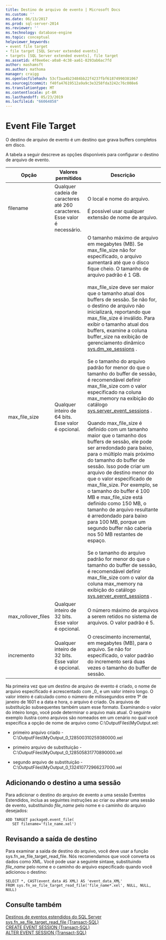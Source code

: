 ```yaml
---
title: Destino de arquivo de evento | Microsoft Docs
ms.custom: ''
ms.date: 06/13/2017
ms.prod: sql-server-2014
ms.reviewer: ''
ms.technology: database-engine
ms.topic: conceptual
helpviewer_keywords:
- event file target
- file target [SQL Server extended events]
- targets [SQL Server extended events], file target
ms.assetid: 4f0ee6ec-a0a8-4c38-aa61-8293ab6ac7fd
author: mashamsft
ms.author: mathoma
manager: craigg
ms.openlocfilehash: 53cf3aa4b23484bb22f4237fbf61874990381067
ms.sourcegitcommit: f40fa47619512a9a9c3e3258fda3242c76c008e6
ms.translationtype: MT
ms.contentlocale: pt-BR
ms.lasthandoff: 05/23/2019
ms.locfileid: "66064858"
---
```

# <a name="event-file-target"></a>Event File Target
  O destino de arquivo de evento é um destino que grava buffers completos em disco.  
  
 A tabela a seguir descreve as opções disponíveis para configurar o destino de arquivo de evento.  
  
|Opção|Valores permitidos|Descrição|  
|------------|--------------------|-----------------|  
|filename|Qualquer cadeia de caracteres até 260 caracteres. Esse valor é necessário.|O local e nome do arquivo.<br /><br /> É possível usar qualquer extensão de nome de arquivo.|  
|max_file_size|Qualquer inteiro de 64 bits. Esse valor é opcional.|O tamanho máximo de arquivo em megabytes (MB). Se max_file_size não for especificado, o arquivo aumentará até que o disco fique cheio. O tamanho de arquivo padrão é 1 GB.<br /><br /> max_file_size deve ser maior que o tamanho atual dos buffers de sessão. Se não for, o destino de arquivo não inicializará, reportando que max_file_size é inválido. Para exibir o tamanho atual dos buffers, examine a coluna buffer_size na exibição de gerenciamento dinâmico [sys.dm_xe_sessions](/sql/relational-databases/system-dynamic-management-views/sys-dm-xe-sessions-transact-sql) .<br /><br /> Se o tamanho do arquivo padrão for menor do que o tamanho do buffer de sessão, é recomendável definir max_file_size com o valor especificado na coluna max_memory na exibição do catálogo [sys.server_event_sessions](/sql/relational-databases/system-catalog-views/sys-server-event-sessions-transact-sql) .<br /><br /> Quando max_file_size é definido com um tamanho maior que o tamanho dos buffers de sessão, ele pode ser arredondado para baixo, para o múltiplo mais próximo do tamanho do buffer de sessão. Isso pode criar um arquivo de destino menor do que o valor especificado de max_file_size. Por exemplo, se o tamanho do buffer é 100 MB e max_file_size está definido como 150 MB, o tamanho de arquivo resultante é arredondado para baixo para 100 MB, porque um segundo buffer não caberia nos 50 MB restantes de espaço.<br /><br /> Se o tamanho do arquivo padrão for menor do que o tamanho do buffer de sessão, é recomendável definir max_file_size com o valor da coluna max_memory na exibição do catálogo [sys.server_event_sessions](/sql/relational-databases/system-catalog-views/sys-server-event-sessions-transact-sql) .|  
|max_rollover_files|Qualquer inteiro de 32 bits. Esse valor é opcional.|O número máximo de arquivos a serem retidos no sistema de arquivos. O valor padrão é 5.|  
|incremento|Qualquer inteiro de 32 bits. Esse valor é opcional.|O crescimento incremental, em megabytes (MB), para o arquivo. Se não for especificado, o valor padrão do incremento será duas vezes o tamanho do buffer de sessão.|  
  
 Na primeira vez que um destino de arquivo de evento é criado, o nome de arquivo especificado é acrescentado com _0\_ e um valor inteiro longo. O valor inteiro é calculado como o número de milissegundos entre 1º de janeiro de 1601 e a data e hora, o arquivo é criado. Os arquivos de substituição subsequentes também usam esse formato. Examinando o valor do inteiro longo, você pode determinar o arquivo mais atual. O seguinte exemplo ilustra como arquivos são nomeados em um cenário no qual você especifica a opção de nome de arquivo como C:\OutputFiles\MyOutput.xel:  
  
-   primeiro arquivo criado - C:\OutputFiles\MyOutput_0_128500310259380000.xel  
  
-   primeiro arquivo de substituição - C:\OutputFiles\MyOutput_0_128505831770890000.xel  
  
-   segundo arquivo de substituição - C:\OutputFiles\MyOutput_0_132410772966237000.xel  
  
## <a name="adding-the-target-to-a-session"></a>Adicionando o destino a uma sessão  
 Para adicionar o destino do arquivo de evento a uma sessão Eventos Estendidos, inclua as seguintes instruções ao criar ou alterar uma sessão de evento, substituindo *file_name* pelo nome e o caminho do arquivo desejados:  
  
```  
ADD TARGET package0.event_file(  
   SET filename='file_name.xel')  
```  
  
## <a name="reviewing-the-target-output"></a>Revisando a saída de destino  
 Para examinar a saída de destino do arquivo, você deve usar a função sys.fn_xe_file_target_read_file. Nós recomendamos que você converta os dados como XML. Você pode usar a seguinte sintaxe, substituindo *file_name* pelo nome e o caminho do arquivo especificado quando você adicionou o destino:  
  
```  
SELECT *, CAST(event_data AS XML) AS 'event_data_XML'  
FROM sys.fn_xe_file_target_read_file('file_name*.xel', NULL, NULL, NULL)  
```  
  
## <a name="see-also"></a>Consulte também  
 [Destinos de eventos estendidos do SQL Server](../../2014/database-engine/sql-server-extended-events-targets.md)   
 [sys.fn_xe_file_target_read_file &#40;Transact-SQL&#41;](/sql/relational-databases/system-functions/sys-fn-xe-file-target-read-file-transact-sql)   
 [CREATE EVENT SESSION &#40;Transact-SQL&#41;](/sql/t-sql/statements/create-event-session-transact-sql)   
 [ALTER EVENT SESSION &#40;Transact-SQL&#41;](/sql/t-sql/statements/alter-event-session-transact-sql)  
  
  
